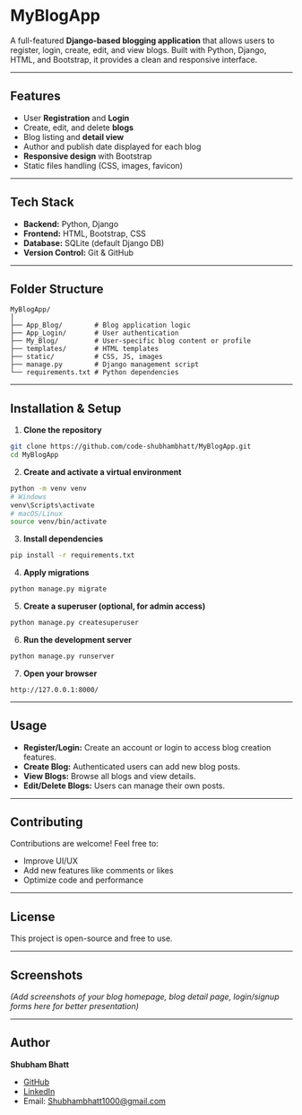 # MyBlogApp

A full-featured **Django-based blogging application** that allows users to register, login, create, edit, and view blogs. Built with Python, Django, HTML, and Bootstrap, it provides a clean and responsive interface.

---

## Features

* User **Registration** and **Login**
* Create, edit, and delete **blogs**
* Blog listing and **detail view**
* Author and publish date displayed for each blog
* **Responsive design** with Bootstrap
* Static files handling (CSS, images, favicon)

---

## Tech Stack

* **Backend:** Python, Django
* **Frontend:** HTML, Bootstrap, CSS
* **Database:** SQLite (default Django DB)
* **Version Control:** Git & GitHub

---

## Folder Structure

```
MyBlogApp/
│
├── App_Blog/        # Blog application logic
├── App_Login/       # User authentication
├── My_Blog/         # User-specific blog content or profile
├── templates/       # HTML templates
├── static/          # CSS, JS, images
├── manage.py        # Django management script
└── requirements.txt # Python dependencies
```

---

## Installation & Setup

1. **Clone the repository**

```bash
git clone https://github.com/code-shubhambhatt/MyBlogApp.git
cd MyBlogApp
```

2. **Create and activate a virtual environment**

```bash
python -m venv venv
# Windows
venv\Scripts\activate
# macOS/Linux
source venv/bin/activate
```

3. **Install dependencies**

```bash
pip install -r requirements.txt
```

4. **Apply migrations**

```bash
python manage.py migrate
```

5. **Create a superuser (optional, for admin access)**

```bash
python manage.py createsuperuser
```

6. **Run the development server**

```bash
python manage.py runserver
```

7. **Open your browser**

```
http://127.0.0.1:8000/
```

---

## Usage

* **Register/Login:** Create an account or login to access blog creation features.
* **Create Blog:** Authenticated users can add new blog posts.
* **View Blogs:** Browse all blogs and view details.
* **Edit/Delete Blogs:** Users can manage their own posts.

---

## Contributing

Contributions are welcome! Feel free to:

* Improve UI/UX
* Add new features like comments or likes
* Optimize code and performance

---

## License

This project is open-source and free to use.

---

## Screenshots

*(Add screenshots of your blog homepage, blog detail page, login/signup forms here for better presentation)*

---

## Author

**Shubham Bhatt**

* [GitHub](https://github.com/code-shubhambhatt)
* [LinkedIn](https://www.linkedin.com/in/codingshubham)
* Email: [Shubhambhatt1000@gmail.com](mailto:Shubhambhatt1000@gmail.com)
